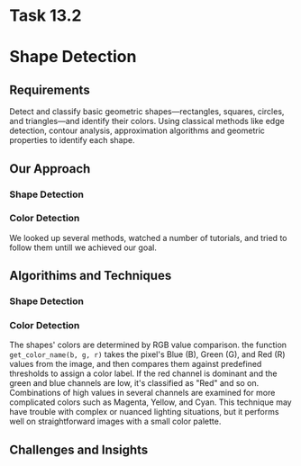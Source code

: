 # Task 13.2
# Shape Detection

## Requirements
Detect and classify basic geometric shapes—rectangles, squares, circles, and triangles—and identify their colors. Using classical methods like edge detection, contour analysis, approximation algorithms and geometric properties to identify each shape.

## Our Approach
### Shape Detection

### Color Detection 
We looked up several methods, watched a number of tutorials, and tried to follow them untill we achieved our goal.

## Algorithims and Techniques
### Shape Detection

### Color Detection 
The shapes' colors are determined by RGB value comparison. the function `get_color_name(b, g, r)` takes the pixel's Blue (B), Green (G), and Red (R) values from the image, and then compares them against predefined thresholds to assign a color label. If the red channel is dominant and the green and blue channels are low, it's classified as "Red" and so on. Combinations of high values in several channels are examined for more complicated colors such as Magenta, Yellow, and Cyan. This technique may have trouble with complex or nuanced lighting situations, but it performs well on straightforward images with a small color palette.


## Challenges and Insights
